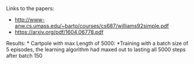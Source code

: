 Links to the papers:
* http://www-anw.cs.umass.edu/~barto/courses/cs687/williams92simple.pdf
* https://arxiv.org/pdf/1604.06778.pdf

Results:
    * Cartpole with max Length of 5000:
        *Training with a batch size of 5 episodes, the learning algorithm had maxed out to lasting all 5000 steps after batch 150


